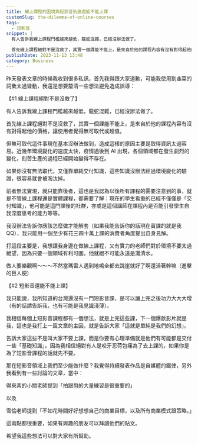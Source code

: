 ```yaml
---
title: 線上課程的困境與短影音到底還能不能上課
customSlug: the-dilemma-of-online-courses
tags:
  - 短影音
snippet: |
  有人告訴我線上課程門檻越來越低，龍蛇混雜，已經沒辦法做了。

  首先線上課程絕對不是沒救了，其實一個課能不能上，是來自於他的課程內容有沒有對得起他的價格，讓使用者覺得無可取代或超值。
publishDate: 2023-11-13 13:48
category: Business
---
```

昨天發表文章的時候我收到很多私訊，首先我得跟大家道歉，可能我使用割韭菜的詞彙太過聳動，我還是想要釐清一些想法避免造成誤導：

【#1 線上課程絕對不是沒救了】

有人告訴我線上課程門檻越來越低，龍蛇混雜，已經沒辦法做了。

首先線上課程絕對不是沒救了，其實一個課能不能上，是來自於他的課程內容有沒有對得起他的價格，讓使用者覺得無可取代或超值。

但無可取代這件事現在基本沒辦法做到，造成這樣的原因主要是取得資訊太過容易。近幾年環境變化的速度太快，疫情過後到 AI 出現，各個領域都在發生劇烈的變化，刻苦生產的過程已經開始變得不存在。

如果你沒有無法取代，又僅靠單純交付知識，這些知識沒辦法經過環境變化的驗證，很容易就會被淘汰掉。

前者無法實現，就只能靠後者，這也是我認為以後所有課程的需要注意到的事，就是不管線上課程還是實體課程，都需要了解：現在的學生看重的已經不僅僅是「交付知識」，他可能是這門課後的社群，亦或是這個講師在課程內是否能引發學生自我深度思考的能力等等。

我沒辦法告訴你應該怎麼做才能解套（如果我能告訴你的話現在賣課的就是我QQ），我只能用一個至少有花三四十萬上課的消費者角度提出自身見解。

打這段主要是，我想讓我身邊在做線上課程，又有實力的老師們對於環境不要太過絕望，因為只要一個領域有利可圖，他就絕不可能永遠是灘清水。

做人要樂觀啊～～～不然當瑪雷人遇到地鳴全都去跳崖就好了啊還活著幹嘛（進擊的巨人梗）

【#2 短影音還能不能上課】

我只能說，我所知道的台灣還沒有一門短影音課，是可以讓上完之後功力大大大增（有的話請告訴我，也有可能是我見識淺薄）。

我相信每個上短影音課程都有一個想法，就是上完這些課，下一個爆款影片就是我，這也是我打上一篇文章的主因，就是告訴大家「這就是單純是我們的幻想」。

告訴大家這些不是叫大家不要上課，而是你要有心理準備就是他們有可能都是交付一些「基礎知識」。因為我相信絕對有人是咬牙忍荷包痛為了去上課的，如果你是為了短影音課程的話就先不要。

那在短影音領域上我們至少能做什麼？我覺得持續發表作品是自媒體的鐵律，另外我看到有一些討論的文章，當中：

得來素的小關老師提到「拍跟剪的大量練習是很重要的」

以及

雪倫老師提到「不如花時間好好想想自己的商業目標，以及所有商業模式跟策略。」

這兩點都很重要，如果有興趣的朋友可以拜讀他們的貼文。

希望我這些想法可以對大家有所幫助。